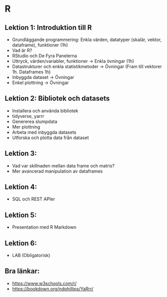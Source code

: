 # R
## Lektion 1: Introduktion till R
* Grundläggande programmering: Enkla värden, datatyper (skalär, vektor, dataframe), funktioner (1h)
* Vad är R? 
* RStudio och De Fyra Panelerna
* Uttryck, värden/variabler, funktioner -> Enkla övningar (1h)
* Datastrukturer och enkla statistikmetoder -> Övningar (Fram till vektorer 1h. Dataframes 1h)
* Inbyggda dataset -> Övningar
* Enkel plottning -> Övningar

## Lektion 2: Bibliotek och datasets
* Installera och använda bibliotek
* tidyverse, yarrr
* Genererea slumpdata
* Mer plottning
* Arbeta med inbyggda datasets
* Utforska och plotta data från dataset

## Lektion 3:
* Vad var skillnaden mellan data frame och matris?
* Mer avancerad manipulation av dataframes

## Lektion 4:
* SQL och REST APIer

## Lektion 5:
* Presentation med R Markdown

## Lektion 6:
* LAB (Obligatorisk)

## Bra länkar:
* https://www.w3schools.com/r/
* https://bookdown.org/ndphillips/YaRrr/
